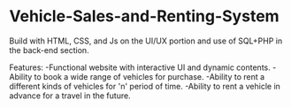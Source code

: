 # Vehicle-Sales-and-Renting-System

Build with HTML, CSS, and Js on the UI/UX portion and use of SQL+PHP in the back-end section.

Features:
-Functional website with interactive UI and dynamic contents.
-Ability to book a wide range of vehicles for purchase.
-Ability to rent a different kinds of vehicles for 'n' period of time.
-Ability to rent a vehicle in advance for a travel in the future.
